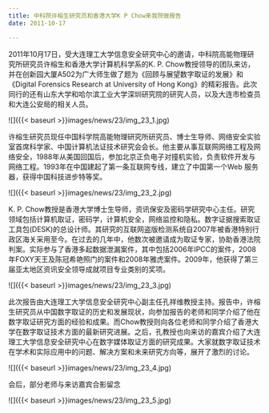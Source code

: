 ```yaml
---
title: 中科院许榕生研究员和香港大学K P Chow来我院做报告
date: 2011-10-17

---
```

2011年10月17日，受大连理工大学信息安全研究中心的邀请，中科院高能物理研究所研究员许榕生和香港大学计算机科学系的K. P. Chow教授领导的团队来访，并在创新园大厦A502为广大师生做了题为《回顾与展望数字取证的发展》和《Digital Forensics Research at University of Hong Kong》的精彩报告。此次同行的还有山东大学和哈尔滨工业大学深圳研究院的研究人员，以及大连市检查员和大连公安局的相关人员。

![]({{< baseurl >}}images/news/23/img_23_1.jpg)


许榕生研究员现任中国科学院高能物理研究所研究员、博士生导师、网络安全实验室首席科学家、中国计算机法证技术研究会会长。他主要从事互联网网络工程及网络安全，1988年从美国回国后，参加北京正负电子对撞机实验，负责软件开发与网络工程。1993年在中国建起了第一条互联网专线，建立了中国第一个Web 服务器，获得中国科技进步特等奖。

![]({{< baseurl >}}images/news/23/img_23_2.jpg)

K. P. Chow教授是香港大学博士生导师，资讯保安及密码学研究中心主任。研究领域包括计算机取证，密码学，计算机安全，网络监控和隐私。数字证据搜索取证工具包(DESK)的总设计师。其研究的互联网盗版检测系统自2007年被香港特别行政区海关采用至今。在过去的几年中，他数次被邀请成为取证专家，协助香港法院判案。实际参与了香港多起数据泄漏案件，其中包括2006年IPCC的案件，2008年FOXY天王及陈冠希艳照门的案件和2008年雅虎案件。2009年，他获得了第三届亚太地区资讯安全领导成就项目专业类别的奖项。

![]({{< baseurl >}}images/news/23/img_23_3.jpg)

此次报告由大连理工大学信息安全研究中心副主任孔祥维教授主持。报告中，许榕生研究员从中国数字取证的历史和发展现状，向参加报告的老师和同学介绍了他在数字取证研究方面的经验和成果。而Chow教授则向各位老师和同学介绍了香港大学在数字取证技术方面的最新研究进展。之后，孔教授也向来访的嘉宾介绍了大连理工大学信息安全研究中心在数字媒体取证方面的研究成果。大家就数字取证技术在学术和实际应用中的问题、解决方案和未来研究方向等，展开了激烈的讨论。

![]({{< baseurl >}}images/news/23/img_23_4.jpg)

会后，部分老师与来访嘉宾合影留念

![]({{< baseurl >}}images/news/23/img_23_5.jpg)